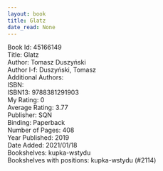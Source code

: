```yaml
---
layout: book
title: Glatz
date_read: None
---
```


Book Id: 45166149<br />
Title: Glatz<br />
Author: Tomasz Duszyński<br />
Author l-f: Duszyński, Tomasz<br />
Additional Authors: <br />
ISBN: <br />
ISBN13: 9788381291903<br />
My Rating: 0<br />
Average Rating: 3.77<br />
Publisher: SQN<br />
Binding: Paperback<br />
Number of Pages: 408<br />
Year Published: 2019<br />
Date Added: 2021/01/18<br />
Bookshelves: kupka-wstydu<br />
Bookshelves with positions: kupka-wstydu (#2114)<br />

